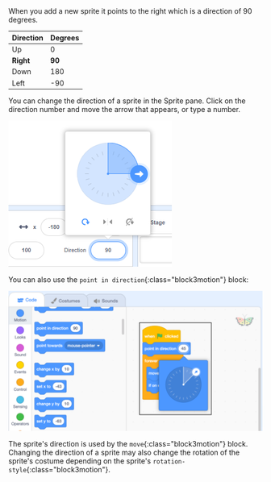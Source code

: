 
<div class="scratch-preview">
<iframe src="" allowtransparency="true" width="485" height="402" frameborder="0" scrolling="no" allowfullscreen></iframe>
</div>
When you add a new sprite it points to the right which is a direction of 90 degrees.

| Direction | Degrees |
| --------- | ------- |
| Up        | 0       |
| **Right** | **90**  |
| Down      | 180     |
| Left      | -90     |


You can change the direction of a sprite in the Sprite pane. Click on the direction number and move the arrow that appears, or type a number.

![](images/sprite-direction-pane.png)

You can also use the `point in direction`{:class="block3motion"} block:

![](images/point-in-direction.png)

The sprite's direction is used by the `move`{:class="block3motion"} block. Changing the direction of a sprite may also change the rotation of the sprite's costume depending on the sprite's `rotation-style`{:class="block3motion"}.

